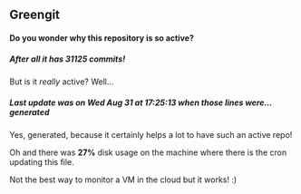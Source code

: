 ## Greengit

#### Do you wonder why this repository is so active?

##### After all it has 31125 commits!

But is it *really* active? Well...

##### Last update was on Wed Aug 31 at 17:25:13 when those lines were... generated

Yes, generated, because it certainly helps a lot to have such an active repo!

Oh and there was **27%** disk usage on the machine
where there is the cron updating this file.

Not the best way to monitor a VM in the cloud but it works! :)
